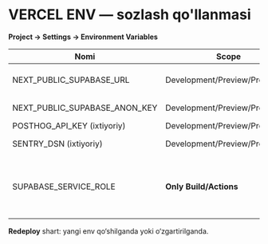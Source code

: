 # VERCEL ENV — sozlash qo'llanmasi

**Project → Settings → Environment Variables**

| Nomi                         | Scope                        | Izoh |
|-----------------------------|------------------------------|------|
| NEXT_PUBLIC_SUPABASE_URL    | Development/Preview/Production | Supabase Project URL |
| NEXT_PUBLIC_SUPABASE_ANON_KEY | Development/Preview/Production | Anon public key |
| POSTHOG_API_KEY (ixtiyoriy) | Development/Preview/Production | Telemetriya |
| SENTRY_DSN (ixtiyoriy)      | Development/Preview/Production | Xatolik kuzatuv |
| SUPABASE_SERVICE_ROLE       | **Only Build/Actions**        | Faqat server-yonida (CI) ishlatiladi; brauzerga chiqmasin |

**Redeploy** shart: yangi env qo‘shilganda yoki o‘zgartirilganda.
